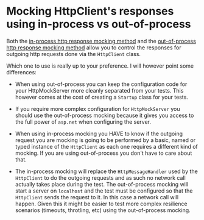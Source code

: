 ﻿# Mocking HttpClient's responses using in-process vs out-of-process

Both the [in-process http response mocking method](./http-mocking-in-process.md) and the [out-of-process http response mocking method](./http-mocking-out-of-process.md) allow you to control the responses for outgoing http requests done via the `HttpClient` class.

Which one to use is really up to your preference. I will however point some differences:

- When using out-of-process you can keep the configuration code for your HttpMockServer more cleanly separated from your tests. This however comes at the cost of creating a `Startup` class for your tests.

- If you require more complex configuration for `HttpMockServer` you should use the out-of-process mocking because it gives you access to the full power of `asp.net` when configuring the server.

- When using in-process mocking you HAVE to know if the outgoing request you are mocking is going to be performed by a basic, named or typed instance of the `HttpClient` as each one requires a different kind of mocking. If you are using out-of-process you don't have to care about that.

- The in-process mocking will replace the `HttpMessageHandler` used by the `HttpClient` to do the outgoing requests and as such no network call actually takes place during the test. The out-of-process mocking will start a server on `localhost` and the test must be configured so that the `HttpClient` sends the request to it. In this case a network call will happen. Given this it might be easier to test more complex resilience scenarios (timeouts, throtling, etc) using the out-of-process mocking.
